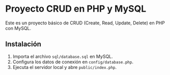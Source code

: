 # Proyecto CRUD en PHP y MySQL

Este es un proyecto básico de CRUD (Create, Read, Update, Delete) en PHP con MySQL.

## Instalación

1. Importa el archivo `sql/database.sql` en MySQL.
2. Configura los datos de conexión en `config/database.php`.
3. Ejecuta el servidor local y abre `public/index.php`.
    
